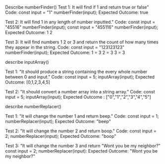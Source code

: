   Describe numberFinder()
Test 1: It will find if 1 and return true or false"
Code:
  const input = "1"
  numberFinder(input);
Expected Outcome:
true

Test 2: It will find 1 in any length of number inputted."
Code:
  const input = "45516"
  numberFinder(input);
  const input = "455116"
  numberFinder(input);
Expected Outcome:
1
2

Test 3: It will find numbers 1 2 or 3 and return the count of how many times they appear in the string.
Code: 
  const input = "123123123"
  numberFinder(input);
Expected Outcome: 
1 = 3
2 = 3
3 = 3

  describe inputArray()

Test 1: "It should produce a string containing the every whole number between 0 and input."
Code:
  const input = 5;
  inputArray(input);
Expected Outcome: [0,1,2,3,4,5]

Test 2: "It should convert a number array into a string array."
Code: 
const input = 5;
inputArray(input);
Expected Outcome : ["0","1","2","3","4","5"]

  describe numberReplacer()

Test 1: "It will change the number 1 and return beep."
Code:
  const input = 1;
  numberReplacer(input);
Expected Outcome: "beep"

Test 2: "It will change the number 2 and return boop."
Code:
  const input = 2;
  numberReplacer(input);
Expected Outcome:
"boop"

Test 3: "It will change the number 3 and return "Wont you be my neighbor?"
  const input = 2;
  numberReplacer(input):
Expected Outcome:
"Wont you be my neighbor?"
